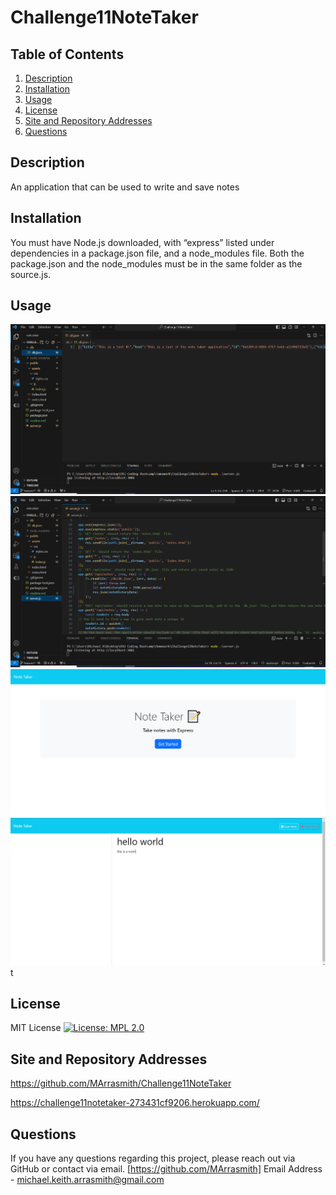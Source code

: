 # Challenge11NoteTaker

## Table of Contents
1. [Description](#description)
2. [Installation](#installation)
3. [Usage](#usage)
4. [License](#license)
5. [Site and Repository Addresses](#site%20and%20repository%20addresses)
6. [Questions](#questions)

## Description
An application that can be used to write and save notes

## Installation
You must have Node.js downloaded, with “express” listed under dependencies in a package.json file, and a node_modules file. Both the package.json and the node_modules must be in the same folder as the source.js.

## Usage
![db.json](photos/Challenge11.1.PNG) ![server.json](photos/Challenge11.2.PNG) ![heroku site](photos/Challenge11.3.PNG) ![heroku site 2](photos/Challenge11.4.PNG)t 

## License
MIT License
[![License: MPL 2.0](https://img.shields.io/badge/License-MPL_2.0-brightgreen.svg)](https://opensource.org/licenses/MPL-2.0)


## Site and Repository Addresses
https://github.com/MArrasmith/Challenge11NoteTaker

https://challenge11notetaker-273431cf9206.herokuapp.com/

## Questions
If you have any questions regarding this project, please reach out via GitHub or contact via email.
[https://github.com/MArrasmith]
Email Address - michael.keith.arrasmith@gmail.com
  
